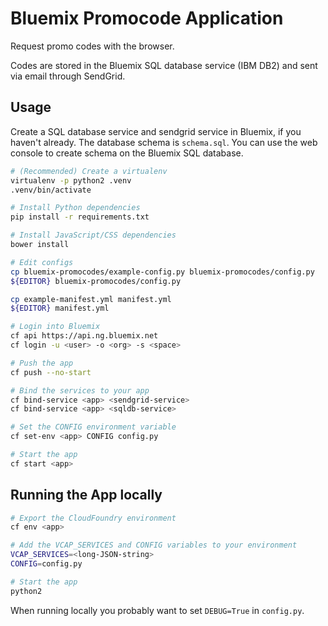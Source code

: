 Bluemix Promocode Application
=============================
Request promo codes with the browser.

Codes are stored in the Bluemix SQL database service (IBM DB2) and sent via email through SendGrid.

Usage
-----
Create a SQL database service and sendgrid service in Bluemix, if you haven't already.
The database schema is `schema.sql`.
You can use the web console to create schema on the Bluemix SQL database.

```bash
# (Recommended) Create a virtualenv
virtualenv -p python2 .venv
.venv/bin/activate

# Install Python dependencies
pip install -r requirements.txt

# Install JavaScript/CSS dependencies
bower install

# Edit configs
cp bluemix-promocodes/example-config.py bluemix-promocodes/config.py
${EDITOR} bluemix-promocodes/config.py

cp example-manifest.yml manifest.yml
${EDITOR} manifest.yml

# Login into Bluemix
cf api https://api.ng.bluemix.net
cf login -u <user> -o <org> -s <space>

# Push the app
cf push --no-start

# Bind the services to your app
cf bind-service <app> <sendgrid-service>
cf bind-service <app> <sqldb-service>

# Set the CONFIG environment variable
cf set-env <app> CONFIG config.py

# Start the app
cf start <app>
```

Running the App locally
-----------------------
```bash
# Export the CloudFoundry environment
cf env <app>

# Add the VCAP_SERVICES and CONFIG variables to your environment
VCAP_SERVICES=<long-JSON-string>
CONFIG=config.py

# Start the app
python2 
```

When running locally you probably want to set `DEBUG=True` in `config.py`. 

